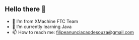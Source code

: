 ## Hello there 👋


- 🔵 I’m from XMachine FTC Team
- 🔭 I’m currently learning Java
- 📫 How to reach me: filipeanunciacaodesouza@gmail.com
